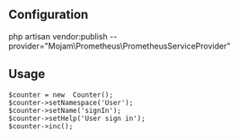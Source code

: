 
## Configuration

php artisan vendor:publish --provider="Mojam\Prometheus\PrometheusServiceProvider"


## Usage

    $counter = new  Counter();
    $counter->setNamespace('User');
    $counter->setName('signIn');
    $counter->setHelp('User sign in');
    $counter->inc(); 
